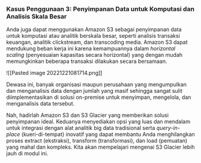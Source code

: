 ### Kasus Penggunaan 3: Penyimpanan Data untuk Komputasi dan Analisis Skala Besar

Anda juga dapat menggunakan Amazon S3 sebagai penyimpanan data untuk komputasi atau analitik berskala besar, seperti analisis transaksi keuangan, analitik clickstream, dan transcoding media. Amazon S3 dapat mendukung beban kerja ini karena kemampuannya dalam _horizontal scaling_ (penyesuaian kapasitas secara horizontal) yang dengan mudah memungkinkan beberapa transaksi dilakukan secara bersamaan.

![[Pasted image 20221221081714.png]]

Dewasa ini, banyak organisasi maupun perusahaan yang mengumpulkan dan menganalisis data dengan jumlah yang masif sehingga sangat sulit diimplementasikan di solusi on-premise untuk menyimpan, mengelola, dan menganalisis data tersebut.

Nah, hadirlah Amazon S3 dan S3 Glacier yang memberikan solusi penyimpanan ideal. Keduanya menyediakan opsi yang luas dan mendalam untuk integrasi dengan alat analitik big data tradisional serta _query-in-place_ (kueri-di-tempat) inovatif yang dapat membantu Anda menghilangkan proses extract (ekstraksi), transform (transformasi), dan load (pemuatan) yang mahal dan kompleks. Kita akan mempelajari mengenai S3 Glacier lebih jauh di modul ini.